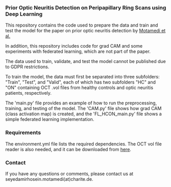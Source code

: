 ### Prior Optic Neuritis Detection on Peripapillary Ring Scans using Deep Learning

This repository contains the code used to prepare the data and train and test the model for the paper on prior optic neuritis detection by [Motamedi et al.](https://onlinelibrary.wiley.com/doi/10.1002/acn3.51632)

In addition, this repository includes code for grad CAM and some experiments with federated learning, which are not part of the paper.

The data used to train, validate, and test the model cannot be published due to GDPR restrictions.

To train the model, the data must first be separated into three subfolders: "Train", "Test", and "Valid", each of which has two subfolders "HC" and "ON" containing OCT .vol files from healthy controls and optic neuritis patients, respectively.

The 'main.py' file provides an example of how to run the preprocessing, training, and testing of the model. The 'CAM.py' file shows how grad CAM (class activation map) is created, and the 'FL_HCON_main.py' file shows a simple federated learning implementation.

### Requirements
The environment.yml file lists the required dependencies. The OCT vol file reader is also needed, and it can be downloaded from [here](https://github.com/sahmotamedi/OCT.git).

### Contact
If you have any questions or comments, please contact us at seyedamirhosein.motamedi(at)charite.de.

